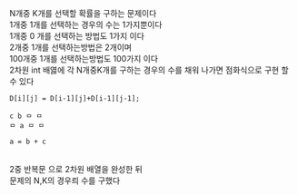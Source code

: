 N개중 K개를 선택할 확률을 구하는 문제이다<br>
1개중 1개를 선택하는 경우의 수는 1가지뿐이다<br>
1개중 0 개를 선택하는 방법도 1가지 이다<br>
2개중 1개를 선택하는방법은 2개이며<br>
100개중 1개를 선택하는방법도 100가지 이다<br>
2차원 int 배엻에 각 N개중K개를 구하는 경우의 수를 채워 나가면 점화식으로 구현 할수 있다<br>
~~~
D[i][j] = D[i-1][j]+D[i-1][j-1];

c b ㅁ ㅁ
ㅁ a ㅁ ㅁ

a = b + c 
~~~
<br>
2중 반복문 으로 2차원 배열을 완성한 뒤<br>
문제의 N,K의 경우릐 수를 구했다<br>